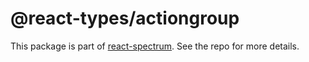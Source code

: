 # @react-types/actiongroup

This package is part of [react-spectrum](https://gitlab.com/watheia/spectrum). See the repo for more details.